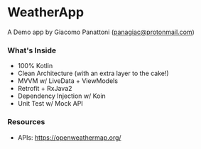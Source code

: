 # WeatherApp
A Demo app by Giacomo Panattoni (panagiac@protonmail.com)
### What's Inside
- 100% Kotlin
- Clean Architecture (with an extra layer to the cake!)
- MVVM w/ LiveData + ViewModels
- Retrofit + RxJava2
- Dependency Injection w/ Koin
- Unit Test w/ Mock API
### Resources
- APIs: https://openweathermap.org/
 
